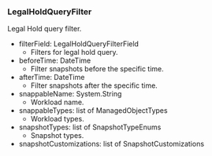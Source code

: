### LegalHoldQueryFilter
Legal Hold query filter.

- filterField: LegalHoldQueryFilterField
  - Filters for legal hold query.
- beforeTime: DateTime
  - Filter snapshots before the specific time.
- afterTime: DateTime
  - Filter snapshots after the specific time.
- snappableName: System.String
  - Workload name.
- snappableTypes: list of ManagedObjectTypes
  - Workload types.
- snapshotTypes: list of SnapshotTypeEnums
  - Snapshot types.
- snapshotCustomizations: list of SnapshotCustomizations
